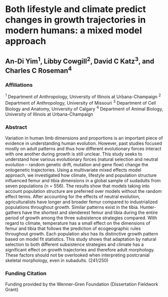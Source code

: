 # Both lifestyle and climate predict changes in growth trajectories in modern humans: a mixed model approach

## An-Di Yim<sup>1</sup>, Libby Cowgill<sup>2</sup>, David C Katz<sup>3</sup>, and Charles C Roseman<sup>4</sup>

### Affiliations
<sup>1</sup> Department of Anthropology, University of Illinois at Urbana-Champaign
<sup>2</sup> Department of Anthropology, University of Missouri
<sup>3</sup> Department of Cell Biology and Anatomy, University of Calgary
<sup>4</sup> Department of Animal Biology, University of Illinois at Urbana-Champaign

### Abstract
Variation in human limb dimensions and proportions is an important piece of evidence in understanding human evolution. However, past studies focused mostly on adult patterns and thus how different evolutionary forces interact with one another during growth is still unclear. This study seeks to understand how various evolutionary forces (natural selection and neutral evolution – random genetic drift, mutation and gene flow) change the ontogenetic trajectories. Using a multivariate mixed effects model approach, we investigated how climate, lifestyle and population structure influenced femur and tibia dimensions in a global sample of sudadults from seven populations (n = 556). The results show that models taking into account population structure are preferred over models without the random effect terms. After accounting for the effects of neutral evolution, agriculturalists have longer and broader femur compared to industrialized populations throughout growth. Similar patterns exist in the tibia. Hunter-gathers have the shortest and slenderest femur and tibia during the entire period of growth among the three subsistence strategies compared. With regard to climate, temperature has a small effect on the dimensions of femur and tibia that follows the prediction of ecogeographic rules throughout growth. Each population also has its distinctive growth pattern based on model fit statistics. This study shows that adaptation by natural selection to both different subsistence strategies and climate has a significant effect on growth trajectories and therefore adult morphology. These factors should not be overlooked when interpreting postcranial skeletal morphology, even in subadults. (241/250)

### Funding Citation
Funding provided by the Wenner-Gren Foundation (Dissertation Fieldwork Grant)
